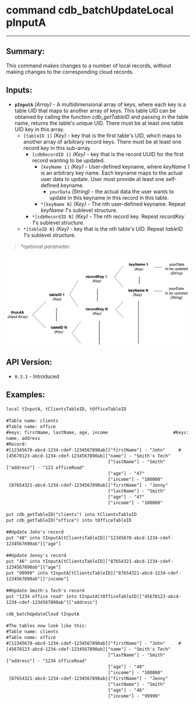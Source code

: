 # command cdb_batchUpdateLocal pInputA
---
## Summary:
This command makes changes to a number of local records, without making changes to the corresponding cloud records.

## Inputs:
* **`pInputA`** *(Array)* - A multidimensional array of keys, where each key is a table UID that maps to another array of keys. This table UID can be obtained by calling the function *cdb_getTableID* and passing in the table name, returns the table's unique UID. There must be at least one table UID key in this array.
    * `[tableID 1]` *(Key)* - key that is the first table's UID, which maps to another array of arbitrary record keys. There must be at least one record key in this sub-array.
    	* `[cdbRecordID 1]` *(Key)* - key that is the record UUID for the first record wanting to be updated. 
    		* `[keyName 1]` *(Key)* - User-defined keyname, where *keyName 1* is an arbitrary key name. Each keyname maps to the actual user data to update. User must provide at least one self-defined keyname.
    			*  `yourData` *(String)* - the actual data the user wants to update in this keyname in this record in this table.
    		* `*[keyName N]` *(Key)* - The nth user-defined keyname. Repeat *keyName 1*'s sublevel structure.
    	* `*[cdbRecordID N]` *(Key)* - The nth record key. Repeat *recordKey 1*'s sublevel structure.
    * `*[tableID N]` *(Key)* - key that is the nth table's UID. Repeat *tableID 1*'s sublevel structure.

> _*optional parameter._



![Update Input Diagram](../chartimages/updateInput.png)
## API Version:
* `0.3.1` - Introduced

## Examples:
```
local tInputA, tClientsTableID, tOfficeTableID
     
#Table name: clients											   #Table name: office
#keys: firstName, lastName, age, income							#Keys: name, address
#Record: 
#[12345678-abcd-1234-cdef-1234567890ab]["firstName"] - "John"	  #[45678123-abcd-1234-cdef-1234567890ab]["name"] - "Smith's Tech"
									   ["lastName"] - "Smith"						 					["address"] - "123 officeRoad"
                                       ["age"] - "47"
                                       ["income"] - "100000"
 [87654321-abcd-1234-cdef-1234567890ab]["firstName"] - "Jenny"
									   ["lastName"] - "Smith"
                                       ["age"] - "47"
                                       ["income"] - "100000"
                                       
put cdb_getTableID("clients") into tClientsTableID                                       
put cdb_getTableID("office") into tOfficeTableID

##Update John's record
put "48" into tInputA[tClientsTableID]["12345678-abcd-1234-cdef-1234567890ab"]["age"]

##Update Jenny's record
put "46" into tInputA[tClientsTableID]["87654321-abcd-1234-cdef-1234567890ab"]["age"]
put "99999" into tInputA[tClientsTableID]["87654321-abcd-1234-cdef-1234567890ab"]["income"]

##Update Smith's Tech's record
put "1234 office road" into tInputA[tOfficeTableID]["45678123-abcd-1234-cdef-1234567890ab"]["address"]

cdb_batchUpdateCloud tInputA

#The tables now look like this:
#Table name: clients											   #Table name: office
#[12345678-abcd-1234-cdef-1234567890ab]["firstName"] - "John"	  #[45678123-abcd-1234-cdef-1234567890ab]["name"] - "Smith's Tech"
									   ["lastName"] - "Smith"						 					["address"] - "1234 officeRoad"
                                       ["age"] - "48"
                                       ["income"] - "100000"
 [87654321-abcd-1234-cdef-1234567890ab]["firstName"] - "Jenny"
									   ["lastName"] - "Smith"
                                       ["age"] - "46"
                                       ["income"] - "99999"
```